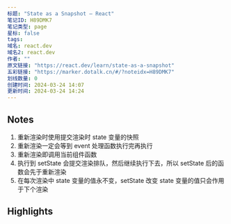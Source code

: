 ```yaml
---
标题: "State as a Snapshot – React"
笔记ID: H89DMK7
笔记类型: page
星标: false
tags: 
域名: react.dev
域名2: react.dev
作者: ""
原文链接: "https://react.dev/learn/state-as-a-snapshot"
五彩链接: "https://marker.dotalk.cn/#/?noteidx=H89DMK7"
划线数量: 0
创建时间: 2024-03-24 14:07
更新时间: 2024-03-24 14:24
---
```


## Notes
1. 重新渲染时使用提交渲染时 state 变量的快照
1. 重新渲染一定会等到 event 处理函数执行完再执行
2. 重新渲染即调用当前组件函数
3. 执行到 setState 会提交渲染排队，然后继续执行下去，所以 setState 后的函数会先于重新渲染
4. 在每次渲染中 state 变量的值永不变，setState 改变 state 变量的值只会作用于下个渲染

## Highlights
